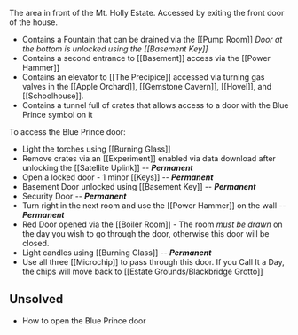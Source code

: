 The area in front of the Mt. Holly Estate. Accessed by exiting the front door of the house.

- Contains a Fountain that can be drained via the [[Pump Room]]
  *Door at the bottom is unlocked using the [[Basement Key]]*
- Contains a second entrance to [[Basement]] access via the [[Power Hammer]]
- Contains an elevator to [[The Precipice]] accessed via turning gas valves in the [[Apple Orchard]], [[Gemstone Cavern]], [[Hovel]], and [[Schoolhouse]].
- Contains a tunnel full of crates that allows access to a door with the Blue Prince symbol on it

To access the Blue Prince door:
- Light the torches using [[Burning Glass]]
- Remove crates via an [[Experiment]] enabled via data download after unlocking the [[Satellite Uplink]] -- __*Permanent*__
- Open a locked door - 1 minor [[Keys]] -- __*Permanent*__
- Basement Door unlocked using [[Basement Key]] -- __*Permanent*__
- Security Door -- __*Permanent*__
- Turn right in the next room and use the [[Power Hammer]] on the wall -- __*Permanent*__
- Red Door opened via the [[Boiler Room]] - The room *must be drawn* on the day you wish to go through the door, otherwise this door will be closed.
- Light candles using [[Burning Glass]] -- __*Permanent*__
- Use all three [[Microchip]] to pass through this door. If you Call It a Day, the chips will move back to [[Estate Grounds/Blackbridge Grotto]]

## Unsolved
- How to open the Blue Prince door